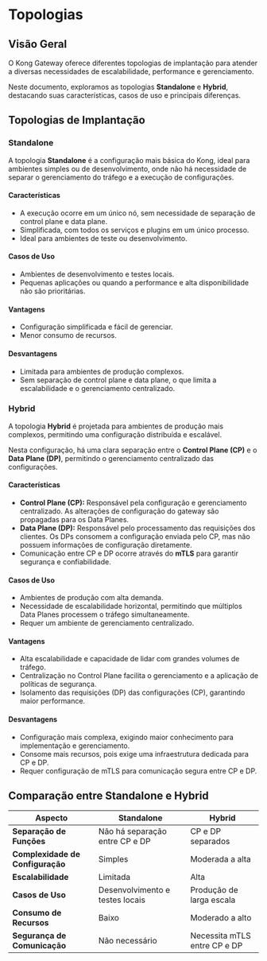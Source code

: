 # Topologias

## Visão Geral

O Kong Gateway oferece diferentes topologias de implantação para atender a diversas necessidades de escalabilidade, performance e gerenciamento.

Neste documento, exploramos as topologias **Standalone** e **Hybrid**, destacando suas características, casos de uso e principais diferenças.

## Topologias de Implantação

### Standalone

A topologia **Standalone** é a configuração mais básica do Kong, ideal para ambientes simples ou de desenvolvimento, onde não há necessidade de separar o gerenciamento do tráfego e a execução de configurações.

#### Características

- A execução ocorre em um único nó, sem necessidade de separação de control plane e data plane.
- Simplificada, com todos os serviços e plugins em um único processo.
- Ideal para ambientes de teste ou desenvolvimento.

#### Casos de Uso

- Ambientes de desenvolvimento e testes locais.
- Pequenas aplicações ou quando a performance e alta disponibilidade não são prioritárias.

#### Vantagens

- Configuração simplificada e fácil de gerenciar.
- Menor consumo de recursos.

#### Desvantagens

- Limitada para ambientes de produção complexos.
- Sem separação de control plane e data plane, o que limita a escalabilidade e o gerenciamento centralizado.

### Hybrid

A topologia **Hybrid** é projetada para ambientes de produção mais complexos, permitindo uma configuração distribuída e escalável.

Nesta configuração, há uma clara separação entre o **Control Plane (CP)** e o **Data Plane (DP)**, permitindo o gerenciamento centralizado das configurações.

#### Características

- **Control Plane (CP):** Responsável pela configuração e gerenciamento centralizado. As alterações de configuração do gateway são propagadas para os Data Planes.
- **Data Plane (DP):** Responsável pelo processamento das requisições dos clientes. Os DPs consomem a configuração enviada pelo CP, mas não possuem informações de configuração diretamente.
- Comunicação entre CP e DP ocorre através do **mTLS** para garantir segurança e confiabilidade.

#### Casos de Uso

- Ambientes de produção com alta demanda.
- Necessidade de escalabilidade horizontal, permitindo que múltiplos Data Planes processem o tráfego simultaneamente.
- Requer um ambiente de gerenciamento centralizado.

#### Vantagens

- Alta escalabilidade e capacidade de lidar com grandes volumes de tráfego.
- Centralização no Control Plane facilita o gerenciamento e a aplicação de políticas de segurança.
- Isolamento das requisições (DP) das configurações (CP), garantindo maior performance.

#### Desvantagens

- Configuração mais complexa, exigindo maior conhecimento para implementação e gerenciamento.
- Consome mais recursos, pois exige uma infraestrutura dedicada para CP e DP.
- Requer configuração de mTLS para comunicação segura entre CP e DP.

## Comparação entre Standalone e Hybrid

| Aspecto                 | Standalone                                     | Hybrid                                   |
|-------------------------|------------------------------------------------|------------------------------------------|
| **Separação de Funções** | Não há separação entre CP e DP                 | CP e DP separados                         |
| **Complexidade de Configuração** | Simples                                    | Moderada a alta                          |
| **Escalabilidade**      | Limitada                                       | Alta                                     |
| **Casos de Uso**        | Desenvolvimento e testes locais                | Produção de larga escala                 |
| **Consumo de Recursos** | Baixo                                          | Moderado a alto                          |
| **Segurança de Comunicação** | Não necessário                              | Necessita mTLS entre CP e DP             |

